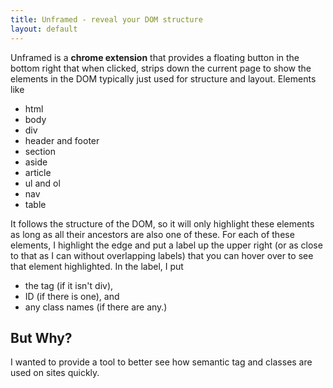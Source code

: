 ```yaml
---
title: Unframed - reveal your DOM structure
layout: default
---
```


Unframed is a **chrome extension** that provides a floating button in the
bottom right that when clicked, strips down the current page to show the
elements in the DOM typically just used for structure and layout. Elements like

* html
* body
* div
* header and footer
* section
* aside
* article
* ul and ol
* nav
* table

It follows the structure of the DOM, so it will only highlight these elements
as long as all their ancestors are also one of these. For each of these
elements, I highlight the edge and put a label up the upper right (or as close
to that as I can without overlapping labels) that you can hover over to see
that element highlighted. In the label, I put

* the tag (if it isn't div),
* ID (if there is one), and
* any class names (if there are any.)


But Why?
--------

I wanted to provide a tool to better see how semantic tag and classes are used
on sites quickly.

